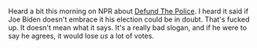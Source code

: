 Heard a bit this morning on NPR about <a href="https://duckduckgo.com/?q=%22defund+the+police%22&t=hk&ia=news">Defund The Police</a>. I heard it said if Joe Biden doesn't embrace it his election could be in doubt. That's fucked up.  It doesn't mean what it says. It's a really bad slogan, and if he were to say he agrees, it would lose <i>us</i> a lot of votes.
